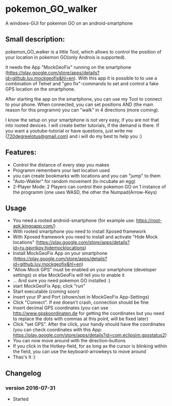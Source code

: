 # pokemon_GO_walker
A windows-GUI for pokemon GO on an android-smartphone

## Small description:
pokemon_GO_walker is a little Tool, which allows to control the position of your location in pokemon GO(only Androis is supported).

It needs the App "MockGeoFix" running on the smartphone (https://play.google.com/store/apps/details?id=github.luv.mockgeofix&hl=en).
With this app it is possible to to use a combination of Telnet and "geo fix"-commands to set and control a fake GPS location on the smartphone.

After starting the app on the smartphone, you can use my Tool to connect to your phone. When connected, you can set positions AND (the main reason for this programm) you can "walk" in 4 directions (more coming).

I know the setup on your smartphone is not very easy, if you are not that into rooted devices. I will create better tutorials, if the demand is there. If you want a youtube-tutorial or have questions, just write me (720degreelotus@gmail.com) and i will do my best to help you :)

## Features:
- Control the distance of every step you makes
- Programm remembers your last location used
- you can create bookmarks with locations and you can "jump" to them
- "Auto-Wakler" for random movement (to incubate an egg)
- 2-Player Mode: 2 Players can control their pokemon GO on 1 instance of the programm (one uses WASD, the other the Numpad(Arrow-Keys)

## Usage
- You need a rooted android-smartphone (for example use: https://root-apk.kingoapp.com/)
- With rooted smartphone you need to install Xposed framework
- With Xposed framework you need to install and activate "Hide Mock locations" (https://play.google.com/store/apps/details?id=ru.gavrikov.hidemocklocations)
- Install MockGeoFix App on your smartphone (https://play.google.com/store/apps/details?id=github.luv.mockgeofix&hl=en)
- "Allow Mock GPS" must be enabled on your smartphone (developer settings) or else MockGeoFix will tell you to enable it
- ... And sure you need pokemon GO installed :)
- start MockGeoFix App, click "run"
- Start executable (coming soon)
- Insert your IP and Port (shown/set in MockGeoFix App-Settings)
- Click "Connect". If exe doesn't crash, connection should be fine
- Insert decimal GPS coordinates (you can use http://www.gpskoordinaten.de for getting the coordinates but you need to replace the dots with commas at this point, will be fixed later)
- Click "set GPS". After the click, your handy should have the coordinates (you can check coordinates with this App: https://play.google.com/store/apps/details?id=com.eclipsim.gpsstatus2)
- You can now move around with the direction-buttons
- If you click in the Hotkey-field, for as long as the cursor is blinking within the field, you can use the keyboard-arrowkeys to move around
- Thas's It :)

## Changelog

### version 2016-07-31
- Started
